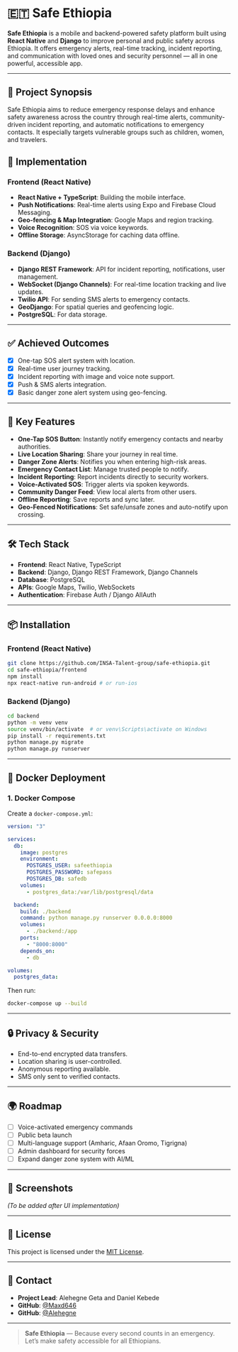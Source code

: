 # 🇪🇹 Safe Ethiopia

**Safe Ethiopia** is a mobile and backend-powered safety platform built using **React Native** and **Django** to improve personal and public safety across Ethiopia. It offers emergency alerts, real-time tracking, incident reporting, and communication with loved ones and security personnel — all in one powerful, accessible app.

---

## 🧩 Project Synopsis

Safe Ethiopia aims to reduce emergency response delays and enhance safety awareness across the country through real-time alerts, community-driven incident reporting, and automatic notifications to emergency contacts. It especially targets vulnerable groups such as children, women, and travelers.

## 🚀 Implementation

### Frontend (React Native)

- **React Native + TypeScript**: Building the mobile interface.
- **Push Notifications**: Real-time alerts using Expo and Firebase Cloud Messaging.
- **Geo-fencing & Map Integration**: Google Maps and region tracking.
- **Voice Recognition**: SOS via voice keywords.
- **Offline Storage**: AsyncStorage for caching data offline.

### Backend (Django)

- **Django REST Framework**: API for incident reporting, notifications, user management.
- **WebSocket (Django Channels)**: For real-time location tracking and live updates.
- **Twilio API**: For sending SMS alerts to emergency contacts.
- **GeoDjango**: For spatial queries and geofencing logic.
- **PostgreSQL**: For data storage.

---

## ✅ Achieved Outcomes

- [x] One-tap SOS alert system with location.
- [x] Real-time user journey tracking.
- [x] Incident reporting with image and voice note support.
- [x] Push & SMS alerts integration.
- [x] Basic danger zone alert system using geo-fencing.

---

## 🚨 Key Features

- **One-Tap SOS Button**: Instantly notify emergency contacts and nearby authorities.
- **Live Location Sharing**: Share your journey in real time.
- **Danger Zone Alerts**: Notifies you when entering high-risk areas.
- **Emergency Contact List**: Manage trusted people to notify.
- **Incident Reporting**: Report incidents directly to security workers.
- **Voice-Activated SOS**: Trigger alerts via spoken keywords.
- **Community Danger Feed**: View local alerts from other users.
- **Offline Reporting**: Save reports and sync later.
- **Geo-Fenced Notifications**: Set safe/unsafe zones and auto-notify upon crossing.

---

## 🛠️ Tech Stack

- **Frontend**: React Native, TypeScript
- **Backend**: Django, Django REST Framework, Django Channels
- **Database**: PostgreSQL
- **APIs**: Google Maps, Twilio, WebSockets
- **Authentication**: Firebase Auth / Django AllAuth

---

## 📦 Installation

### Frontend (React Native)

```bash
git clone https://github.com/INSA-Talent-group/safe-ethiopia.git
cd safe-ethiopia/frontend
npm install
npx react-native run-android # or run-ios
```

### Backend (Django)

```bash
cd backend
python -m venv venv
source venv/bin/activate  # or venv\Scripts\activate on Windows
pip install -r requirements.txt
python manage.py migrate
python manage.py runserver
```

---

## 🐳 Docker Deployment

### 1. Docker Compose

Create a `docker-compose.yml`:

```yaml
version: "3"

services:
  db:
    image: postgres
    environment:
      POSTGRES_USER: safeethiopia
      POSTGRES_PASSWORD: safepass
      POSTGRES_DB: safedb
    volumes:
      - postgres_data:/var/lib/postgresql/data

  backend:
    build: ./backend
    command: python manage.py runserver 0.0.0.0:8000
    volumes:
      - ./backend:/app
    ports:
      - "8000:8000"
    depends_on:
      - db

volumes:
  postgres_data:
```

Then run:

```bash
docker-compose up --build
```

---

## 🔒 Privacy & Security

- End-to-end encrypted data transfers.
- Location sharing is user-controlled.
- Anonymous reporting available.
- SMS only sent to verified contacts.

---

## 🌍 Roadmap

- [ ] Voice-activated emergency commands
- [ ] Public beta launch
- [ ] Multi-language support (Amharic, Afaan Oromo, Tigrigna)
- [ ] Admin dashboard for security forces
- [ ] Expand danger zone system with AI/ML

---

## 📸 Screenshots

_(To be added after UI implementation)_

---

## 📄 License

This project is licensed under the [MIT License](LICENSE).

---

## 📧 Contact

- **Project Lead**: Alehegne Geta and Daniel Kebede
- **GitHub**: [@Maxd646](https://github.com/Maxd646)
- **GitHub**: [@Alehegne](https://github.com/Alehegne)

---

> **Safe Ethiopia** — Because every second counts in an emergency.  
> Let’s make safety accessible for all Ethiopians.
